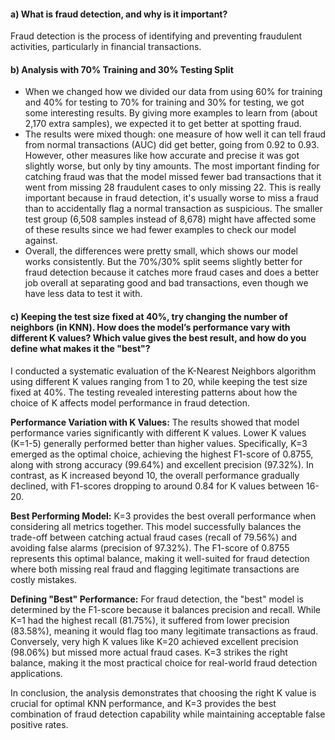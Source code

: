 #### a) What is fraud detection, and why is it important?

Fraud detection is the process of identifying and preventing fraudulent activities, particularly in financial transactions.

#### b) Analysis with 70% Training and 30% Testing Split

- When we changed how we divided our data from using 60% for training and 40% for testing to 70% for training and 30% for testing, we got some interesting results. By giving more examples to learn from (about 2,170 extra samples), we expected it to get better at spotting fraud.
- The results were mixed though: one measure of how well it can tell fraud from normal transactions (AUC) did get better, going from 0.92 to 0.93. However, other measures like how accurate and precise it was got slightly worse, but only by tiny amounts. The most important finding for catching fraud was that the model missed fewer bad transactions that it went from missing 28 fraudulent cases to only missing 22. This is really important because in fraud detection, it's usually worse to miss a fraud than to accidentally flag a normal transaction as suspicious. The smaller test group (6,508 samples instead of 8,678) might have affected some of these results since we had fewer examples to check our model against.
- Overall, the differences were pretty small, which shows our model works consistently. But the 70%/30% split seems slightly better for fraud detection because it catches more fraud cases and does a better job overall at separating good and bad transactions, even though we have less data to test it with.

#### c) Keeping the test size fixed at 40%, try changing the number of neighbors (in KNN). How does the model’s performance vary with different K values? Which value gives the best result, and how do you define what makes it the "best"?

I conducted a systematic evaluation of the K-Nearest Neighbors algorithm using different K values ranging from 1 to 20, while keeping the test size fixed at 40%. The testing revealed interesting patterns about how the choice of K affects model performance in fraud detection.

**Performance Variation with K Values:**
The results showed that model performance varies significantly with different K values. Lower K values (K=1-5) generally performed better than higher values. Specifically, K=3 emerged as the optimal choice, achieving the highest F1-score of 0.8755, along with strong accuracy (99.64%) and excellent precision (97.32%). In contrast, as K increased beyond 10, the overall performance gradually declined, with F1-scores dropping to around 0.84 for K values between 16-20.

**Best Performing Model:**
K=3 provides the best overall performance when considering all metrics together. This model successfully balances the trade-off between catching actual fraud cases (recall of 79.56%) and avoiding false alarms (precision of 97.32%). The F1-score of 0.8755 represents this optimal balance, making it well-suited for fraud detection where both missing real fraud and flagging legitimate transactions are costly mistakes.

**Defining "Best" Performance:**
For fraud detection, the "best" model is determined by the F1-score because it balances precision and recall. While K=1 had the highest recall (81.75%), it suffered from lower precision (83.58%), meaning it would flag too many legitimate transactions as fraud. Conversely, very high K values like K=20 achieved excellent precision (98.06%) but missed more actual fraud cases. K=3 strikes the right balance, making it the most practical choice for real-world fraud detection applications.

In conclusion, the analysis demonstrates that choosing the right K value is crucial for optimal KNN performance, and K=3 provides the best combination of fraud detection capability while maintaining acceptable false positive rates.
